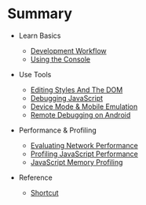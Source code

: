 # Summary

* Learn Basics
	* [Development Workflow](md/Learn-Basics/authoring-development-workflow.md)
	* [Using the Console](md/Learn-Basics/console.md)
	
* Use Tools
	* [Editing Styles And The DOM](md/Use-Tools/styleAndDOM.md)	
	* [Debugging JavaScript](md/Use-Tools/javascript-debugging.md)
	* [Device Mode & Mobile Emulation](md/Use-Tools/device-mode.md)
	* [Remote Debugging on Android](md/Use-Tools/remote-debugging.md)

* Performance & Profiling
	* [Evaluating Network Performance](md/Performance-Profiling/network.md)
	* [Profiling JavaScript Performance](md/Performance-Profiling/cpu-profiling.md)
	* [JavaScript Memory Profiling](md/Performance-Profiling/javascript-memory-profiling.md)

* Reference
	* [Shortcut](md/Reference/shortcuts.md)

